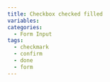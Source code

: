 ```yaml
---
title: Checkbox checked filled
variables:
categories:
  - Form Input
tags:
  - checkmark
  - confirm
  - done
  - form
---
```

